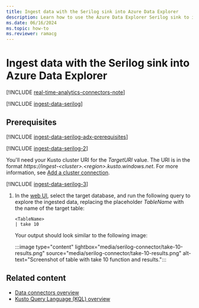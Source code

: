 ```yaml
---
title: Ingest data with the Serilog sink into Azure Data Explorer
description: Learn how to use the Azure Data Explorer Serilog sink to ingest data into your cluster.
ms.date: 06/16/2024
ms.topic: how-to
ms.reviewer: ramacg
---
```

# Ingest data with the Serilog sink into Azure Data Explorer

[!INCLUDE [real-time-analytics-connectors-note](includes/real-time-analytics-connectors-note.md)]

[!INCLUDE [ingest-data-serilog](includes/cross-repo/ingest-data-serilog.md)]

## Prerequisites

[!INCLUDE [ingest-data-serilog-adx-prerequisites](includes/cross-repo/ingest-data-serilog-adx-prerequisites.md)]

[!INCLUDE [ingest-data-serilog-2](includes/cross-repo/ingest-data-serilog-2.md)]

You'll need your Kusto cluster URI for the *TargetURI* value. The URI is in the format *https://ingest-\<cluster>.\<region>.kusto.windows.net*. For more information, see [Add a cluster connection](../../add-cluster-connection.md#add-a-cluster-connection).

[!INCLUDE [ingest-data-serilog-3](includes/cross-repo/ingest-data-serilog-3.md)]

1. In the [web UI](https://dataexplorer.azure.com/), select the target database, and run the following query to explore the ingested data, replacing the placeholder *TableName* with the name of the target table:

    ```kusto
    <TableName>
    | take 10
    ```

    Your output should look similar to the following image:

    :::image type="content" lightbox="media/serilog-connector/take-10-results.png" source="media/serilog-connector/take-10-results.png" alt-text="Screenshot of table with take 10 function and results.":::

## Related content

* [Data connectors overview](connector-overview.md)
* [Kusto Query Language (KQL) overview](kusto/query/index.md)
